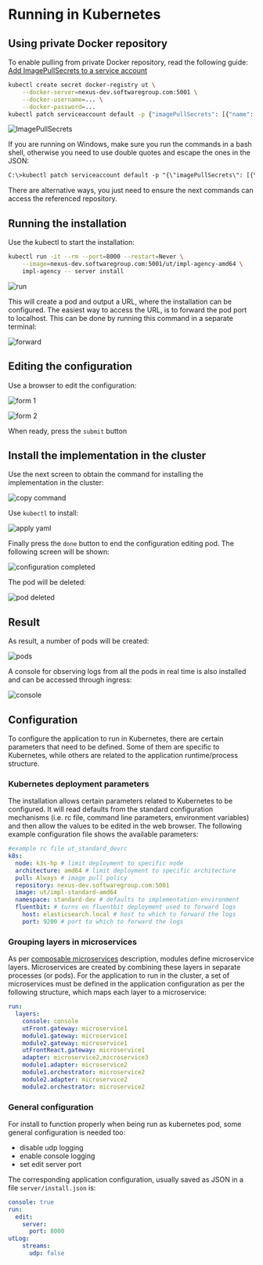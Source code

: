 # Running in Кubernetes

## Using private Docker repository

To enable pulling from private Docker repository, read the following guide:
[Add ImagePullSecrets to a service account](https://kubernetes.io/docs/tasks/configure-pod-container/configure-service-account/#add-imagepullsecrets-to-a-service-account)

```bash
kubectl create secret docker-registry ut \
    --docker-server=nexus-dev.softwaregroup.com:5001 \
    --docker-username=... \
    --docker-password=...
kubectl patch serviceaccount default -p {"imagePullSecrets": [{"name": "ut"}]
```

![ImagePullSecrets](01-secret.png)

If you are running on Windows, make sure you run the commands in a bash shell,
otherwise you need to use double quotes and escape the ones in the JSON:

```txt
C:\>kubectl patch serviceaccount default -p "{\"imagePullSecrets\": [{\"name\": \"ut\"}]}"
```

There are alternative ways, you just need to ensure the next commands can access
the referenced repository.

## Running the installation

Use the kubectl to start the installation:

```bash
kubectl run -it --rm --port=8000 --restart=Never \
    --image=nexus-dev.softwaregroup.com:5001/ut/impl-agency-amd64 \
    impl-agency -- server install
```

![run](02-run.png)

This will create a pod and output a URL, where the installation
can be configured. The easiest way to access the URL, is to
forward the pod port to localhost. This can be done by running this command
in a separate terminal:

![forward](03-forward.png)

## Editing the configuration

Use a browser to edit the configuration:

![form 1](04-form.png)

![form 2](05-form.png)

When ready, press the `submit` button

## Install the implementation in the cluster

Use the next screen to obtain the command for installing the
implementation in the cluster:

![copy command](06-copy.png)

Use `kubectl` to install:

![apply yaml](07-apply.png)

Finally press the `done` button to end the configuration
editing pod. The following screen will be shown:

![configuration completed](08-done.png)

The pod will be deleted:

![pod deleted](09-deleted.png)

## Result

As result, a number of pods will be created:

![pods](10-pods.png)

A console for observing logs from all the pods in real time
is also installed and can be accessed through ingress:

![console](11-console.png)

## Configuration

To configure the application to run in Kubernetes, there are
certain parameters that need to be defined. Some of them
are specific to Kubernetes, while others are related to
the application runtime/process structure.

### Kubernetes deployment parameters

The installation allows certain parameters related to Kubernetes to be configured.
It will read defaults from the standard configuration mechanisms (i.e. rc file,
command line parameters, environment variables) and then allow
the values to be edited in the web browser. The following example configuration file
shows the available parameters:

```yaml
#example rc file ut_standard_devrc
k8s:
  node: k3s-hp # limit deployment to specific node
  architecture: amd64 # limit deployment to specific architecture
  pull: Always # image pull policy
  repository: nexus-dev.softwaregroup.com:5001
  image: ut/impl-standard-amd64
  namespace: standard-dev # defaults to implementation-environment
  fluentbit: # turns on fluentbit deployment used to forward logs
    host: elasticsearch.local # host to which to forward the logs
    port: 9200 # port to which to forward the logs
```

### Grouping layers in microservices

As per [composable microservices](../../microservices.md) description, modules define
microservice layers. Microservices are created by combining these layers in separate
processes (or pods). For the application to run in the cluster, a set of
microservices must be defined in the application configuration as per the
following structure, which maps each layer to a microservice:

```yaml
run:
  layers:
    console: console
    utFront.gateway: microservice1
    module1.gateway: microservice1
    module2.gateway: microservice1
    utFrontReact.gateway: microservice1
    adapter: microservice2,microservice3
    module1.adapter: microservice2
    module1.orchestrator: microservice2
    module2.adapter: microservice2
    module2.orchestrator: microservice2
```

### General configuration

For install to function properly when being run as kubernetes pod,
some general configuration is needed too:

* disable udp logging
* enable console logging
* set edit server port

The corresponding application configuration, usually saved
as JSON in a file `server/install.json` is:

```yaml
console: true
run:
  edit:
    server:
      port: 8000
utLog:
    streams:
      udp: false
```
